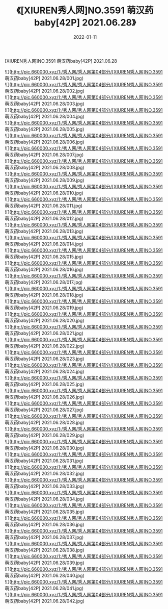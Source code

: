 ﻿---
layout: post
title:  《[XIUREN秀人网]NO.3591 萌汉药baby[42P] 2021.06.28》
date:   2022-01-11
img: http://pic.660000.xyz/1:/秀人网/秀人网第04部分/[XIUREN秀人网]NO.3591 萌汉药baby[42P] 2021.06.28/000.jpg
categories: [美女, 清纯, 唯美]
---

[XIUREN秀人网]NO.3591 萌汉药baby[42P] 2021.06.28

 ![](http://pic.660000.xyz/1:/秀人网/秀人网第04部分/[XIUREN秀人网]NO.3591 萌汉药baby[42P] 2021.06.28/001.jpg) <br>![](http://pic.660000.xyz/1:/秀人网/秀人网第04部分/[XIUREN秀人网]NO.3591 萌汉药baby[42P] 2021.06.28/002.jpg) <br>![](http://pic.660000.xyz/1:/秀人网/秀人网第04部分/[XIUREN秀人网]NO.3591 萌汉药baby[42P] 2021.06.28/003.jpg) <br>![](http://pic.660000.xyz/1:/秀人网/秀人网第04部分/[XIUREN秀人网]NO.3591 萌汉药baby[42P] 2021.06.28/004.jpg) <br>![](http://pic.660000.xyz/1:/秀人网/秀人网第04部分/[XIUREN秀人网]NO.3591 萌汉药baby[42P] 2021.06.28/005.jpg) <br>![](http://pic.660000.xyz/1:/秀人网/秀人网第04部分/[XIUREN秀人网]NO.3591 萌汉药baby[42P] 2021.06.28/006.jpg) <br>![](http://pic.660000.xyz/1:/秀人网/秀人网第04部分/[XIUREN秀人网]NO.3591 萌汉药baby[42P] 2021.06.28/007.jpg) <br>![](http://pic.660000.xyz/1:/秀人网/秀人网第04部分/[XIUREN秀人网]NO.3591 萌汉药baby[42P] 2021.06.28/008.jpg) <br>![](http://pic.660000.xyz/1:/秀人网/秀人网第04部分/[XIUREN秀人网]NO.3591 萌汉药baby[42P] 2021.06.28/009.jpg) <br>![](http://pic.660000.xyz/1:/秀人网/秀人网第04部分/[XIUREN秀人网]NO.3591 萌汉药baby[42P] 2021.06.28/010.jpg) <br>![](http://pic.660000.xyz/1:/秀人网/秀人网第04部分/[XIUREN秀人网]NO.3591 萌汉药baby[42P] 2021.06.28/011.jpg) <br>![](http://pic.660000.xyz/1:/秀人网/秀人网第04部分/[XIUREN秀人网]NO.3591 萌汉药baby[42P] 2021.06.28/012.jpg) <br>![](http://pic.660000.xyz/1:/秀人网/秀人网第04部分/[XIUREN秀人网]NO.3591 萌汉药baby[42P] 2021.06.28/013.jpg) <br>![](http://pic.660000.xyz/1:/秀人网/秀人网第04部分/[XIUREN秀人网]NO.3591 萌汉药baby[42P] 2021.06.28/014.jpg) <br>![](http://pic.660000.xyz/1:/秀人网/秀人网第04部分/[XIUREN秀人网]NO.3591 萌汉药baby[42P] 2021.06.28/015.jpg) <br>![](http://pic.660000.xyz/1:/秀人网/秀人网第04部分/[XIUREN秀人网]NO.3591 萌汉药baby[42P] 2021.06.28/016.jpg) <br>![](http://pic.660000.xyz/1:/秀人网/秀人网第04部分/[XIUREN秀人网]NO.3591 萌汉药baby[42P] 2021.06.28/017.jpg) <br>![](http://pic.660000.xyz/1:/秀人网/秀人网第04部分/[XIUREN秀人网]NO.3591 萌汉药baby[42P] 2021.06.28/018.jpg) <br>![](http://pic.660000.xyz/1:/秀人网/秀人网第04部分/[XIUREN秀人网]NO.3591 萌汉药baby[42P] 2021.06.28/019.jpg) <br>![](http://pic.660000.xyz/1:/秀人网/秀人网第04部分/[XIUREN秀人网]NO.3591 萌汉药baby[42P] 2021.06.28/020.jpg) <br>![](http://pic.660000.xyz/1:/秀人网/秀人网第04部分/[XIUREN秀人网]NO.3591 萌汉药baby[42P] 2021.06.28/021.jpg) <br>![](http://pic.660000.xyz/1:/秀人网/秀人网第04部分/[XIUREN秀人网]NO.3591 萌汉药baby[42P] 2021.06.28/022.jpg) <br>![](http://pic.660000.xyz/1:/秀人网/秀人网第04部分/[XIUREN秀人网]NO.3591 萌汉药baby[42P] 2021.06.28/023.jpg) <br>![](http://pic.660000.xyz/1:/秀人网/秀人网第04部分/[XIUREN秀人网]NO.3591 萌汉药baby[42P] 2021.06.28/024.jpg) <br>![](http://pic.660000.xyz/1:/秀人网/秀人网第04部分/[XIUREN秀人网]NO.3591 萌汉药baby[42P] 2021.06.28/025.jpg) <br>![](http://pic.660000.xyz/1:/秀人网/秀人网第04部分/[XIUREN秀人网]NO.3591 萌汉药baby[42P] 2021.06.28/026.jpg) <br>![](http://pic.660000.xyz/1:/秀人网/秀人网第04部分/[XIUREN秀人网]NO.3591 萌汉药baby[42P] 2021.06.28/027.jpg) <br>![](http://pic.660000.xyz/1:/秀人网/秀人网第04部分/[XIUREN秀人网]NO.3591 萌汉药baby[42P] 2021.06.28/028.jpg) <br>![](http://pic.660000.xyz/1:/秀人网/秀人网第04部分/[XIUREN秀人网]NO.3591 萌汉药baby[42P] 2021.06.28/029.jpg) <br>![](http://pic.660000.xyz/1:/秀人网/秀人网第04部分/[XIUREN秀人网]NO.3591 萌汉药baby[42P] 2021.06.28/030.jpg) <br>![](http://pic.660000.xyz/1:/秀人网/秀人网第04部分/[XIUREN秀人网]NO.3591 萌汉药baby[42P] 2021.06.28/031.jpg) <br>![](http://pic.660000.xyz/1:/秀人网/秀人网第04部分/[XIUREN秀人网]NO.3591 萌汉药baby[42P] 2021.06.28/032.jpg) <br>![](http://pic.660000.xyz/1:/秀人网/秀人网第04部分/[XIUREN秀人网]NO.3591 萌汉药baby[42P] 2021.06.28/033.jpg) <br>![](http://pic.660000.xyz/1:/秀人网/秀人网第04部分/[XIUREN秀人网]NO.3591 萌汉药baby[42P] 2021.06.28/034.jpg) <br>![](http://pic.660000.xyz/1:/秀人网/秀人网第04部分/[XIUREN秀人网]NO.3591 萌汉药baby[42P] 2021.06.28/035.jpg) <br>![](http://pic.660000.xyz/1:/秀人网/秀人网第04部分/[XIUREN秀人网]NO.3591 萌汉药baby[42P] 2021.06.28/036.jpg) <br>![](http://pic.660000.xyz/1:/秀人网/秀人网第04部分/[XIUREN秀人网]NO.3591 萌汉药baby[42P] 2021.06.28/037.jpg) <br>![](http://pic.660000.xyz/1:/秀人网/秀人网第04部分/[XIUREN秀人网]NO.3591 萌汉药baby[42P] 2021.06.28/038.jpg) <br>![](http://pic.660000.xyz/1:/秀人网/秀人网第04部分/[XIUREN秀人网]NO.3591 萌汉药baby[42P] 2021.06.28/039.jpg) <br>![](http://pic.660000.xyz/1:/秀人网/秀人网第04部分/[XIUREN秀人网]NO.3591 萌汉药baby[42P] 2021.06.28/040.jpg) <br>![](http://pic.660000.xyz/1:/秀人网/秀人网第04部分/[XIUREN秀人网]NO.3591 萌汉药baby[42P] 2021.06.28/041.jpg) <br>![](http://pic.660000.xyz/1:/秀人网/秀人网第04部分/[XIUREN秀人网]NO.3591 萌汉药baby[42P] 2021.06.28/042.jpg) <br>